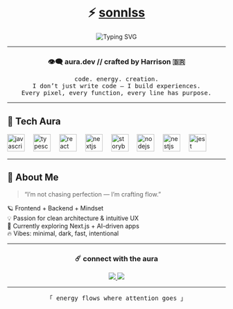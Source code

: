 <!-- ✨ aura vibes ✨ -->

<h1 align="center">⚡ <a href="https://ogx.bio/sonnlss" target="_blank">sonnlss</a></h1>

<div align="center">
  <img src="https://readme-typing-svg.demolab.com?font=Fira+Code&size=24&pause=1000&center=true&vCenter=true&width=435&lines=Sup+👋+I'm+yaa;Building+things+that+matter;Turning+ideas+into+code" alt="Typing SVG" />
</div>

---

<h3 align="center">👁‍🗨 aura.dev // crafted by Harrison 🇧🇷</h3>

<p align="center">
  <samp>
    code. energy. creation.<br>
    I don’t just write code — I build experiences.<br>
    Every pixel, every function, every line has purpose.
  </samp>
</p>

---

<h2 align="left">🧠 Tech Aura</h2>

<div align="left">
  <img src="https://cdn.jsdelivr.net/gh/devicons/devicon/icons/javascript/javascript-original.svg" height="40" alt="javascript logo" />
  <img width="12" />
  <img src="https://cdn.jsdelivr.net/gh/devicons/devicon/icons/typescript/typescript-original.svg" height="40" alt="typescript logo" />
  <img width="12" />
  <img src="https://cdn.jsdelivr.net/gh/devicons/devicon/icons/react/react-original.svg" height="40" alt="react logo" />
  <img width="12" />
  <img src="https://cdn.jsdelivr.net/gh/devicons/devicon/icons/nextjs/nextjs-original.svg" height="40" alt="nextjs logo" />
  <img width="12" />
  <img src="https://cdn.jsdelivr.net/gh/devicons/devicon/icons/storybook/storybook-original.svg" height="40" alt="storybook logo" />
  <img width="12" />
  <img src="https://cdn.jsdelivr.net/gh/devicons/devicon/icons/nodejs/nodejs-original.svg" height="40" alt="nodejs logo" />
  <img width="12" />
  <img src="https://cdn.jsdelivr.net/gh/devicons/devicon/icons/nestjs/nestjs-original.svg" height="40" alt="nestjs logo" />
  <img width="12" />
  <img src="https://cdn.jsdelivr.net/gh/devicons/devicon/icons/jest/jest-plain.svg" height="40" alt="jest logo" />
</div>

---

<h2 align="left">🌌 About Me</h2>

> “I’m not chasing perfection — I’m crafting flow.”

🪐 Frontend + Backend + Mindset  
💡 Passion for clean architecture & intuitive UX  
🧩 Currently exploring Next.js + AI-driven apps  
🔥 Vibes: minimal, dark, fast, intentional  

---

<h3 align="center">☄️ connect with the aura</h3>

<p align="center">
  <a href="https://ogx.bio/sonnlss" target="_blank">
    <img src="https://img.shields.io/badge/OGX.bio-%2300FFFF.svg?style=for-the-badge&logo=firefox&logoColor=black" />
  </a>
  <a href="https://github.com/sonnlss" target="_blank">
    <img src="https://img.shields.io/badge/GitHub-%23000000.svg?style=for-the-badge&logo=github&logoColor=white" />
  </a>
</p>

---

<div align="center">
  <samp>「 energy flows where attention goes 」</samp>
</div>
